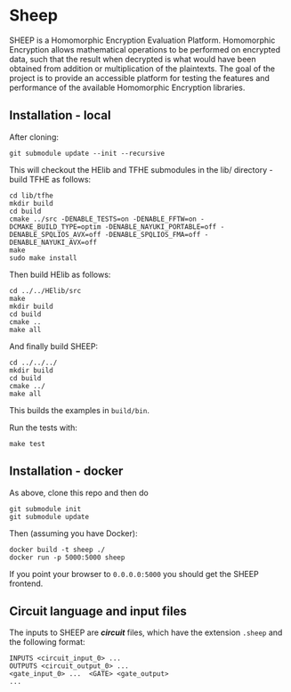 # Sheep

SHEEP is a Homomorphic Encryption Evaluation Platform.
Homomorphic Encryption allows mathematical operations
to be performed on encrypted data, such that the result when
decrypted is what would have been obtained from addition or
multiplication of the plaintexts. The goal of the project is to
provide an accessible platform for testing the features and
performance of the available Homomorphic Encryption libraries.

## Installation - local

After cloning:
```
git submodule update --init --recursive
```
This will checkout the HElib and TFHE submodules in the lib/ directory - build TFHE as follows:
```
cd lib/tfhe
mkdir build
cd build
cmake ../src -DENABLE_TESTS=on -DENABLE_FFTW=on -DCMAKE_BUILD_TYPE=optim -DENABLE_NAYUKI_PORTABLE=off -DENABLE_SPQLIOS_AVX=off -DENABLE_SPQLIOS_FMA=off -DENABLE_NAYUKI_AVX=off
make
sudo make install
```
Then build HElib as follows:
```
cd ../../HElib/src
make
mkdir build
cd build
cmake ..
make all
```
And finally build SHEEP:
```
cd ../../../
mkdir build
cd build
cmake ../
make all
```
This builds the examples in `build/bin`.

Run the tests with:
```
make test
```

## Installation - docker

As above, clone this repo and then do
```
git submodule init
git submodule update
```
Then (assuming you have Docker):
```
docker build -t sheep ./
docker run -p 5000:5000 sheep
```
If you point your browser to `0.0.0.0:5000` you should get the SHEEP frontend.

## Circuit language and input files

The inputs to SHEEP are ***circuit*** files, which have the extension `.sheep` and the following format:
```
INPUTS <circuit_input_0> ...
OUTPUTS <circuit_output_0> ...
<gate_input_0> ...  <GATE> <gate_output>
...
```
